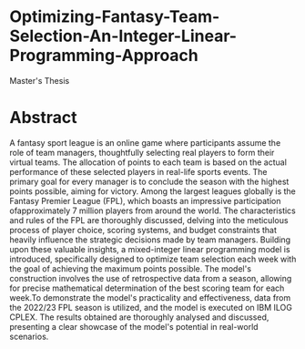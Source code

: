 # Optimizing-Fantasy-Team-Selection-An-Integer-Linear-Programming-Approach
Master's Thesis
# Abstract 
A fantasy sport league is an online game where participants assume the role of team managers, thoughtfully selecting real players to form their virtual teams. The allocation of points to each team is based on the actual performance of these selected players in real-life sports events. The primary goal for every manager is to conclude the season with the highest points possible, aiming for victory. Among the largest leagues globally is the Fantasy Premier League (FPL), which boasts an impressive participation ofapproximately 7 million players from around the world. The characteristics and rules of the FPL are thoroughly discussed, delving into the meticulous process 
of player choice, scoring systems, and budget constraints that heavily influence the strategic decisions made by team managers. Building upon these valuable insights, a mixed-integer linear programming model is introduced, specifically designed to optimize team selection each week with the goal of achieving the maximum points possible. The model's construction involves the use of retrospective data from a season, allowing for precise mathematical determination of the best scoring team for each week.To demonstrate the model's practicality and effectiveness, data from the 2022/23 FPL season is utilized, and the model is executed on IBM ILOG CPLEX. The results obtained are thoroughly analysed 
and discussed, presenting a clear showcase of the model's potential in real-world scenarios.
